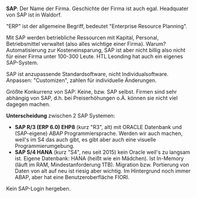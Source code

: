**SAP**: Der Name der Firma. Geschichte der Firma ist auch egal. Headquater von SAP ist in Waldorf. 

"ERP" ist der allgemeine Begriff, bedeutet "Enterprise Resource Planning". 

Mit SAP werden betriebliche Ressourcen mit Kapital, Personal, Betriebsmittel verwaltet (also alles wichtige einer Firma). Warum? Automatisierung zur Kosteneinsparung, SAP ist aber nicht billig also nicht für einer Firma unter 100-300 Leute. HTL Leonding hat auch ein eigenes SAP-System. 

SAP ist anzupassende Standardsoftware, nicht Individualsoftware. Anpassen: "Customizen", zahlen für individuelle Änderungen. 

Größte Konkurrenz von SAP: Keine, bzw. SAP selbst. Firmen sind sehr abhängig von SAP, d.h. bei Preiserhöhungen o.Ä. können sie nicht viel dagegen machen. 

**Unterscheidung** zwischen 2 SAP Systemen: 
- **SAP R/3 (ERP 6.0) EHP8** (kurz "R3", alt) mit ORACLE Datenbank und (SAP-eigene) ABAP Programmiersprache. Werden wir auch machen, weil's im S4 das auch gibt, es gibt aber auch eine visuelle Programmierumgebung.
- **SAP S/4 HANA** (kurz "S4", neu seit 2015) kein Oracle weil's zu langsam ist. Eigene Datenbank: HANA (heißt wie ein Mädchen). Ist In-Memory (läuft im RAM, Mindestanforderung 1TB). Migration bzw. Portierung von Daten von alt auf neu ist riesig aber wichtig. Im Hintergrund noch immer ABAP, aber hat eine Benutzeroberfläche FIORI.

Kein SAP-Login hergeben. 